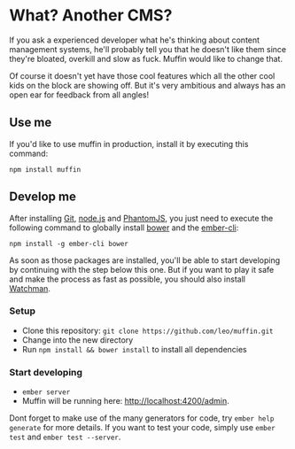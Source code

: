 # What? Another CMS?

If you ask a experienced developer what he's thinking about content management systems, he'll probably tell you that he doesn't like them since they're bloated, overkill and slow as fuck. Muffin would like to change that.

Of course it doesn't yet have those cool features which all the other cool kids on the block are showing off. But it's very ambitious and always has an open ear for feedback from all angles!

## Use me

If you'd like to use muffin in production, install it by executing this command:

```
npm install muffin
```

## Develop me

After installing [Git][1], [node.js][2] and [PhantomJS][3], you just need to execute the following command to globally install [bower][4] and the [ember-cli][5]:

```
npm install -g ember-cli bower
```

As soon as those packages are installed, you'll be able to start developing by continuing with the step below this one. But if you want to play it safe and make the process as fast as possible, you should also install [Watchman][6].

### Setup

* Clone this repository: `git clone https://github.com/leo/muffin.git`
* Change into the new directory
* Run `npm install && bower install` to install all dependencies

### Start developing

* `ember server`
* Muffin will be running here: [http://localhost:4200/admin](http://localhost:4200/admin).

Dont forget to make use of the many generators for code, try `ember help generate` for more details. If you want to test your code, simply use `ember test` and `ember test --server`.

[1]: http://git-scm.com/
[2]: http://nodejs.org/
[3]: http://phantomjs.org/
[4]: http://bower.io
[5]: http://www.ember-cli.com
[6]: https://facebook.github.io/watchman/docs/install.html
